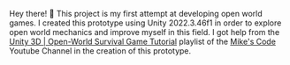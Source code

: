 Hey there! 👋
This project is my first attempt at developing open world games. I created this prototype using Unity 2022.3.46f1 in order to explore open world mechanics and improve myself in this field. I got help from the [Unity 3D | Open-World Survival Game Tutorial](https://www.youtube.com/playlist?list=PLtLToKUhgzwnk4U2eQYridNnObc2gqWo-) playlist of the [Mike's Code](https://www.youtube.com/@Mikes-Code) Youtube Channel in the creation of this prototype.
